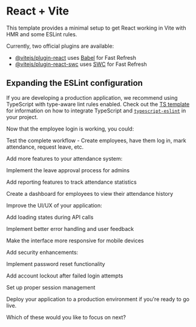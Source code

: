 # React + Vite

This template provides a minimal setup to get React working in Vite with HMR and some ESLint rules.

Currently, two official plugins are available:

- [@vitejs/plugin-react](https://github.com/vitejs/vite-plugin-react/blob/main/packages/plugin-react) uses [Babel](https://babeljs.io/) for Fast Refresh
- [@vitejs/plugin-react-swc](https://github.com/vitejs/vite-plugin-react/blob/main/packages/plugin-react-swc) uses [SWC](https://swc.rs/) for Fast Refresh

## Expanding the ESLint configuration

If you are developing a production application, we recommend using TypeScript with type-aware lint rules enabled. Check out the [TS template](https://github.com/vitejs/vite/tree/main/packages/create-vite/template-react-ts) for information on how to integrate TypeScript and [`typescript-eslint`](https://typescript-eslint.io) in your project.



Now that the employee login is working, you could:

Test the complete workflow - Create employees, have them log in, mark attendance, request leave, etc.

Add more features to your attendance system:

Implement the leave approval process for admins

Add reporting features to track attendance statistics

Create a dashboard for employees to view their attendance history

Improve the UI/UX of your application:

Add loading states during API calls

Implement better error handling and user feedback

Make the interface more responsive for mobile devices

Add security enhancements:

Implement password reset functionality

Add account lockout after failed login attempts

Set up proper session management

Deploy your application to a production environment if you're ready to go live.

Which of these would you like to focus on next?